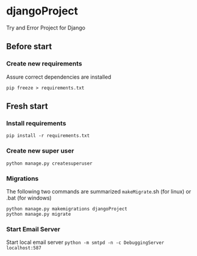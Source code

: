 # djangoProject
Try and Error Project for Django

## Before start
### Create new requirements
Assure correct dependencies are installed

`pip freeze > requirements.txt`

## Fresh start

### Install requirements
`pip install -r requirements.txt`

### Create new super user
`python manage.py createsuperuser`

### Migrations
The following two commands are summarized `makeMigrate`.sh (for linux) or .bat (for windows)
```
python manage.py makemigrations djangoProject
python manage.py migrate
```
### Start Email Server
Start local email server
`python -m smtpd -n -c DebuggingServer localhost:587`





